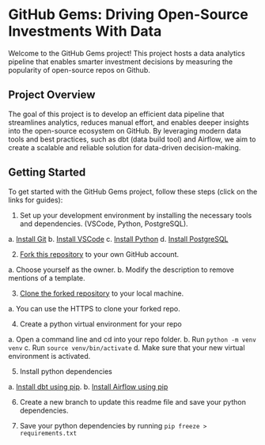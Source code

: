 # GitHub Gems: Driving Open-Source Investments With Data

Welcome to the GitHub Gems project! This project hosts a data analytics pipeline that enables smarter investment decisions by measuring the popularity of open-source repos on Github.

## Project Overview

The goal of this project is to develop an efficient data pipeline that streamlines analytics, reduces manual effort, and enables deeper insights into the open-source ecosystem on GitHub. By leveraging modern data tools and best practices, such as dbt (data build tool) and Airflow, we aim to create a scalable and reliable solution for data-driven decision-making.

## Getting Started

To get started with the GitHub Gems project, follow these steps (click on the
links for guides):

1. Set up your development environment by installing the necessary tools and dependencies. (VSCode, Python, PostgreSQL).

  a. [Install Git](https://git-scm.com/book/en/v2/Getting-Started-Installing-Git)
  b. [Install VSCode](https://www.postgresql.org/download/)
  c. [Install Python](https://www.python.org/downloads/)
  d. [Install PostgreSQL](https://www.postgresql.org/download/)

2. [Fork this repository](https://docs.github.com/en/pull-requests/collaborating-with-pull-requests/working-with-forks/fork-a-repo#forking-a-repository) to your own GitHub account.

  a. Choose yourself as the owner.
  b. Modify the description to remove mentions of a template.

3. [Clone the forked
   repository](https://docs.github.com/en/repositories/creating-and-managing-repositories/cloning-a-repository#cloning-a-repository) to your local machine.

  a. You can use the HTTPS to clone your forked repo.


4. Create a python virtual environment for your repo

  a. Open a command line and cd into your repo folder.
  b. Run `python -m venv venv`
  c. Run `source venv/bin/activate`
  d. Make sure that your new virtual environment is activated.

5. Install python dependencies

  a. [Install dbt using pip](https://docs.getdbt.com/docs/core/pip-install).
  b. [Install Airflow using
  pip](https://airflow.apache.org/docs/apache-airflow/stable/installation/installing-from-pypi.html)

6. Create a new branch to update this readme file and save your python
   dependencies.

7. Save your python dependencies by running `pip freeze > requirements.txt`

